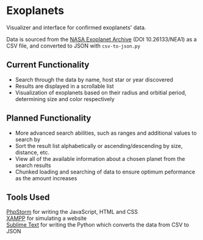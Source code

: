 # Exoplanets
Visualizer and interface for confirmed exoplanets' data.

Data is sourced from the [NASA Exoplanet Archive](https://exoplanetarchive.ipac.caltech.edu/cgi-bin/TblView/nph-tblView?app=ExoTbls&config=planets) (DOI 10.26133/NEA1) as a CSV file, and converted to JSON with `csv-to-json.py`

## Current Functionality
- Search through the data by name, host star or year discovered
- Results are displayed in a scrollable list
- Visualization of exoplanets based on their radius and orbitial period, determining size and color respectively

## Planned Functionality
- More advanced search abilities, such as ranges and additional values to search by
- Sort the result list alphabetically or ascending/descending by size, distance, etc.
- View all of the available information about a chosen planet from the search results
- Chunked loading and searching of data to ensure optimum peformance as the amount increases

## Tools Used
[PhpStorm](https://www.jetbrains.com/phpstorm/) for writing the JavaScript, HTML and CSS  
[XAMPP](https://www.apachefriends.org/index.html) for simulating a website  
[Sublime Text](https://www.sublimetext.com/) for writing the Python which converts the data from CSV to JSON
